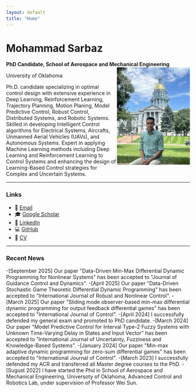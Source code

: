 ```yaml
---
layout: default
title: "Home"
---
```


# Mohammad Sarbaz
**PhD Candidate, School of Aerospace and Mechanical Engineering**  
<img src="assets/profile.jpg" align="right" width="200">

University of Oklahoma  


Ph.D. candidate specializing in optimal control design with extensive experience in Deep Learning, Reinforcement Learning, Trajectory Planning, Motion Planing, Model Predictive Control, Robust Control, Distributed Systems, and Robotic Systems. Skilled in developing Intelligent Control algorithms for Electrical Systems, Aircrafts, Unmanned Aerial Vehicles (UAVs), and Autonomous Systems. Expert in applying Machine Learning methods including Deep Learning and Reinforcement Learning to Control Systems and enhancing the design of Learning-Based Control strategies for Complex and Uncertain Systems.  

---

### Links
- 📧 [Email](mailto:mohammadsarbaz@ou.edu)  
- 🎓 [Google Scholar](https://scholar.google.com/citations?user=St87OnMAAAAJ&hl=en)  
- 💼 [LinkedIn](https://www.linkedin.com/in/mohammad-sarbaz-94256b1b7/)  
- 💻 [GitHub](https://github.com/sarbaz-mohammad)  
- 📄 [CV](assets/CV_Academic.pdf)  
---
### Recent News
-[September 2025] Our paper "Data-Driven Min-Max Differential Dynamic Programming for Nonlinear Systems" has been accepted to "Journal of Guidance Control and Dynamics".
-[April 2025] Our paper "Data-Driven Stochastic Game Theoretic Differential Dynamic Programming" has been accepted to "International Journal of Robust and Nonlinear Control".
-[March 2025] Our paper "Sliding mode observer-based min-max differential dynamic programming for output feedback differential games" has been accepted to "International Journal of Control".
-[April 2024] I successfully defended my general exam and promoted to PhD candidate. 
-[March 2024] Our paper "Model Predictive Control for Interval Type-2 Fuzzy Systems with Unknown Time-Varying Delay in States and Input Vector" has been accepted to "International Journal of Uncertainty, Fuzziness and Knowledge-Based Systems".
-[January 2024] Our paper "Min-max adaptive dynamic programming for zero-sum differential games" has been accepted to "International Journal of Control".
-[March 2023] I successfully defended my ACR and transferred all Master degree courses to the PhD.
-[Sugust 2022] I have started the Phd in School of Aerospace and Mechanical Engineering, Universoty of Oklahoma, Advanced Control and Robotics Lab, under supervision of Professor Wei Sun. 
